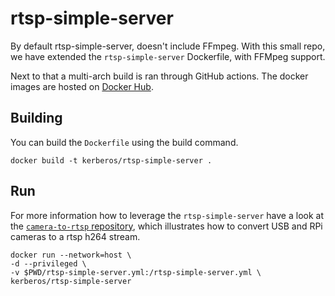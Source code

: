# rtsp-simple-server

By default rtsp-simple-server, doesn't include FFmpeg. With this small repo, we have extended the `rtsp-simple-server` Dockerfile, with FFMpeg support.

Next to that a multi-arch build is ran through GitHub actions. The docker images are hosted on [Docker Hub](https://hub.docker.com/r/kerberos/rtsp-simple-server/tags).

## Building

You can build the `Dockerfile` using the build command.

    docker build -t kerberos/rtsp-simple-server .

## Run

For more information how to leverage the `rtsp-simple-server` have a look at the [`camera-to-rtsp` repository](https://github.com/kerberos-io/camera-to-rtsp), which illustrates how to convert USB and RPi cameras to a rtsp h264 stream.

    docker run --network=host \
    -d --privileged \
    -v $PWD/rtsp-simple-server.yml:/rtsp-simple-server.yml \
    kerberos/rtsp-simple-server